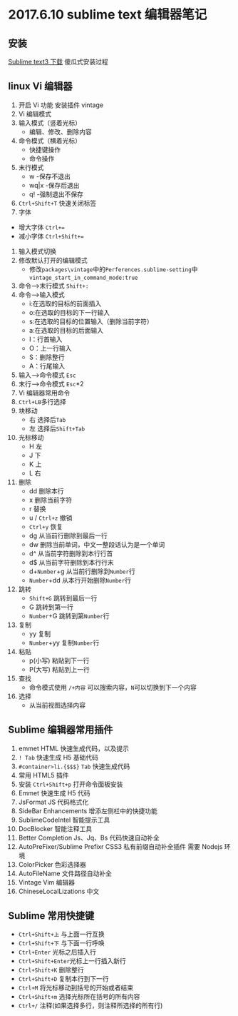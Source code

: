 # 2017.6.10 sublime text 编辑器笔记

## 安装

[Sublime text3 下载](http://www.sublimetext.com/3)
傻瓜式安装过程

## linux Vi 编辑器

1. 开启 Vi 功能 安装插件 vintage
2. Vi 编辑模式
3. 输入模式（竖着光标）
    - 编辑、修改、删除内容
4. 命令模式（横着光标）
    - 快捷键操作
    - 命令操作
5. 末行模式
    - w -保存不退出
    - wq|x -保存后退出
    - q! -强制退出不保存
6. `Ctrl+Shift+T` 快速关闭标签
7. 字体

-   增大字体 `Ctrl+=`
-   减小字体 `Ctrl+Shift+=`

1. 输入模式切换
2. 修改默认打开的编辑模式
    - 修改`packages\vintage`中的`Perferences.sublime-setting`中`vintage_start_in_command_mode:true`
3. 命令-->末行模式
   `Shift+:`
4. 命令-->输入模式
    - i:在选取的目标的前面插入
    - o:在选取的目标的下一行输入
    - s:在选取的目标的位置输入（删除当前字符）
    - a:在选取的目标的后面输入
    - I：行首输入
    - O：上一行输入
    - S：删除整行
    - A：行尾输入
5. 输入-->命令模式
   `Esc`
6. 末行-->命令模式
   `Esc`\*2
7. Vi 编辑器常用命令
8. `Ctrl+LB`多行选择
9. 块移动
    - 右 选择后`Tab`
    - 左 选择后`Shift+Tab`
10. 光标移动
    - H 左
    - J 下
    - K 上
    - L 右
11. 删除
    - dd 删除本行
    - x 删除当前字符
    - r 替换
    - u / `Ctrl+z` 撤销
    - `Ctrl+y` 恢复
    - dg 从当前行删除到最后一行
    - dw 删除当前单词，中文一整段话认为是一个单词
    - d^ 从当前字符删除到本行行首
    - d\$ 从当前字符删除到本行行末
    - d+`Number`+g 从当前行删除到`Number`行
    - `Number`+dd 从本行开始删除`Number`行
12. 跳转
    - `Shift+G` 跳转到最后一行
    - G 跳转到第一行
    - `Number`+G 跳转到第`Number`行
13. 复制
    - yy 复制
    - `Number`+yy 复制`Number`行
14. 粘贴
    - p(小写) 粘贴到下一行
    - P(大写) 粘贴到上一行
15. 查找
    - 命令模式使用 `/+内容` 可以搜索内容，`N`可以切换到下一个内容
16. 选择
    - 从当前视图选择内容

## Sublime 编辑器常用插件

1. emmet HTML 快速生成代码，以及提示
1. `! Tab` 快速生成 H5 基础代码
1. `#container>li.{$$$}` `Tab` 快速生成代码
1. 常用 HTML5 插件
1. 安装 `Ctrl+Shift+p` 打开命令面板安装
1. Emmet 快速生成 H5 代码
1. JsFormat JS 代码格式化
1. SideBar Enhancements 增添左侧栏中的快捷功能
1. SublimeCodeIntel 智能提示工具
1. DocBlocker 智能注释工具
1. Better Completion Js、Jq、Bs 代码快速自动补全
1. AutoPreFixer/Sublime Prefixr CSS3 私有前缀自动补全插件 需要 Nodejs 环境
1. ColorPicker 色彩选择器
1. AutoFileName 文件路径自动补全
1. Vintage Vim 编辑器
1. ChineseLocalLizations 中文

## Sublime 常用快捷键

-   `Ctrl+Shift+上` 与上面一行互换
-   `Ctrl+Shift+下` 与下面一行呼唤
-   `Ctrl+Enter` 光标之后插入行
-   `Ctrl+Shift+Enter`光标上一行插入新行
-   `Ctrl+Shift+K` 删除整行
-   `Ctrl+Shift+D` 复制本行到下一行
-   `Ctrl+M` 将光标移动到括号的开始或者结束
-   `Ctrl+Shift+m` 选择光标所在括号的所有内容
-   `Ctrl+/` 注释(如果选择多行，则注释所选择的所有行)
